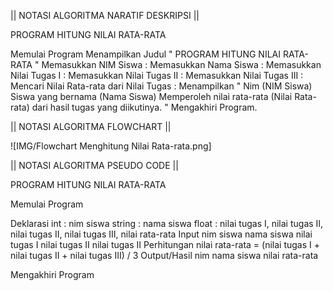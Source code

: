 || NOTASI ALGORITMA NARATIF DESKRIPSI ||

PROGRAM HITUNG NILAI RATA-RATA

Memulai Program
Menampilkan Judul " PROGRAM HITUNG NILAI RATA-RATA "
Memasukkan NIM Siswa    :
Memasukkan Nama Siswa   :
Memasukkan Nilai Tugas I    :
Memasukkan Nilai Tugas II   :
Memasukkan Nilai Tugas III  :
Mencari Nilai Rata-rata dari Nilai Tugas :
Menampilkan " Nim (NIM Siswa) Siswa yang bernama (Nama Siswa) Memperoleh nilai rata-rata (Nilai Rata-rata) dari hasil tugas yang diikutinya. "
Mengakhiri Program.

|| NOTASI ALGORITMA FLOWCHART ||

![IMG/Flowchart Menghitung Nilai Rata-rata.png]

|| NOTASI ALGORITMA PSEUDO CODE ||

PROGRAM HITUNG NILAI RATA-RATA

Memulai Program

Deklarasi
    int     : nim siswa
    string  : nama siswa
    float   : nilai tugas I, nilai tugas II, nilai tugas II, nilai tugas III, nilai rata-rata
Input
    nim siswa
    nama siswa
    nilai tugas I
    nilai tugas II
    nilai tugas II
Perhitungan
    nilai rata-rata = (nilai tugas I + nilai tugas II + nilai tugas III) / 3
Output/Hasil
    nim
    nama siswa
    nilai rata-rata

Mengakhiri Program
